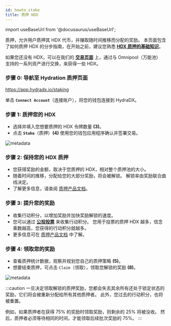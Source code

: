 ```yaml
---
id: howto_stake
title: 质押 HDX
---
```


import useBaseUrl from '@docusaurus/useBaseUrl';

质押，允许用户质押其 HDX 代币，并赚取随时间推移而分配的奖励。 本页面包含了如何质押 HDX 的分步指南，在开始之前，建议您熟悉 **[HDX 质押的基础知识](/staking)**。

如果您还没有 HDX，可以在我们的 **[交易页面](https://app.hydradx.io/#/trade)** 上，通过与 Omnipool（万能池） 支持的一系列资产进行交换，来获得一些 HDX。

### 步骤 0: 导航至 Hydration 质押页面

https://app.hydradx.io/staking

单击 **`Connect Account`**（连接账户），将您的钱包连接到 HydraDX。

### 步骤 1: 质押您的 HDX

- 选择并填入您想要质押的 HDX 令牌数量 **(3)**。
- 点击 **`Stake`**（质押）**(4)** 使用您的钱包应用程序确认并签署交易。

<div style={{textAlign: 'center'}}>
  <img alt="metadata" src={useBaseUrl('/howto_stake/staking_1.jpg')} />
</div>

### 步骤 2: 保持您的 HDX 质押

- 您获得奖励的金额，取决于您质押的 HDX，相对整个质押池的大小。
- 随着时间的推移，分配给您的大部分奖励，将会被解锁。 解锁率由奖励联合曲线决定。
- 了解更多信息，请查阅 [质押产品文档](/staking)。

### 步骤 3: 提升您的奖励

- 收集行动积分，以增加奖励并加快奖励解锁的速度。
- 您可以通过 **[公投投票](https://hydradx.subsquare.io/democracy/referenda)** 来收集行动积分。 您用于投票的质押 HDX 越多，信念乘数越高，您获得的行动积分就越多。
- 更多信息可在 [质押产品文档](/staking) 中了解。

### 步骤 4: 领取您的奖励

- 查看质押统计数据，观察并规划您自己的质押策略 **(5)**。
- 想要结束质押，可点击 `Claim`（领取），领取您解锁的奖励 **(8)**。

<div style={{textAlign: 'center'}}>
  <img alt="metadata" src={useBaseUrl('/howto_stake/staking_2.jpg')} />
</div>

:::caution
一旦决定领取解锁的质押奖励，您都会失去其余所有还处于锁定状态的奖励，它们将会被重新分配给所有其他质押者。 此外，您过去的行动积分，也将被重置。

例如，如果质押者在获得 75% 的奖励时领取奖励，则剩余的 25% 将被没收。 然后，质押者必须等待相同的时间，才能领取后续批次奖励的 75%。
:::

